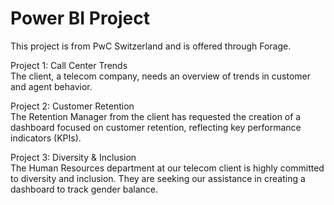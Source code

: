 # Power BI Project
This project is from PwC Switzerland and is offered through Forage.

Project 1: Call Center Trends  
The client, a telecom company, needs an overview of trends in customer and agent behavior.

Project 2: Customer Retention  
The Retention Manager from the client has requested the creation of a dashboard focused on customer retention, reflecting key performance indicators (KPIs).

Project 3: Diversity & Inclusion  
The Human Resources department at our telecom client is highly committed to diversity and inclusion. They are seeking our assistance in creating a dashboard to track gender balance.
